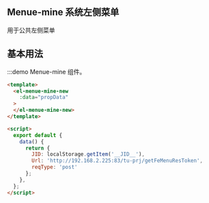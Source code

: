 <script>
  export default {
    
    data() {
      return {
        JID: localStorage.getItem('__JID__'),
        Url: 'http://192.168.2.225:83/tu-prj/getFeMenuResToken',
        reqType: 'post'
      }
    }
  }
</script>

## Menue-mine 系统左侧菜单

用于公共左侧菜单

## 基本用法

:::demo Menue-mine 组件。
```html
<template>
  <el-menue-mine-new
    :data="propData"
  >
  </el-menue-mine-new>
</template>

<script>
  export default {
    data() {
      return {
        JID: localStorage.getItem('__JID__'),
        Url: 'http://192.168.2.225:83/tu-prj/getFeMenuResToken',
        reqType: 'post'
      };
    },
  };
</script>

```

